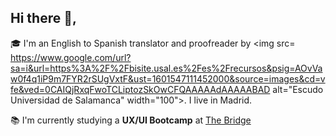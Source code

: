 ## Hi there :flamingo:,

:mortar_board: I'm an English to Spanish translator and proofreader by <img src= https://www.google.com/url?sa=i&url=https%3A%2F%2Fbisite.usal.es%2Fes%2Frecursos&psig=AOvVaw0f4q1iP9m7FYR2rSUgVxtF&ust=1601547111452000&source=images&cd=vfe&ved=0CAIQjRxqFwoTCLiptozSkOwCFQAAAAAdAAAAABAD alt="Escudo Universidad de Salamanca" width="100">.
I live in Madrid.

:books: I'm currently studying a **UX/UI Bootcamp** at [The Bridge](https://thebridge.tech/)

<!--
**rtorroba/rtorroba** is a ✨ _special_ ✨ repository because its `README.md` (this file) appears on your GitHub profile.

Here are some ideas to get you started:

- 🔭 I’m currently working on ...
- 🌱 I’m currently learning ...
- 👯 I’m looking to collaborate on ...
- 🤔 I’m looking for help with ...
- 💬 Ask me about ...
- 📫 How to reach me: ...
- 😄 Pronouns: ...
- ⚡ Fun fact: ...
-->
